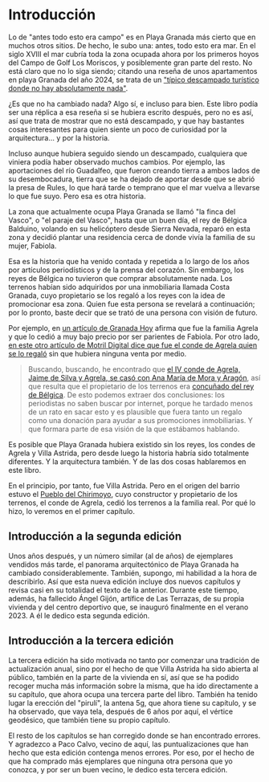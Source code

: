 # Introducción

Lo de "antes todo esto era campo" es en Playa Granada más cierto que
en muchos otros sitios. De hecho, le subo una: antes, todo esto era
mar. En el siglo XVIII el mar cubría toda la zona ocupada ahora por
los primeros hoyos del Campo de Golf Los Moriscos, y posiblemente gran
parte del resto. No está claro que no lo siga siendo; citando una
reseña de unos apartamentos en playa Granada del año 2024, se trata de
un ["típico descampado turístico donde no hay absolutamente
nada"](https://maps.app.goo.gl/3oSMiMKs7mnwupvF7).

¿Es que no ha cambiado nada? Algo sí, e incluso para bien. Este libro podía ser una réplica a esa reseña si se hubiera escrito después, pero no es así, así que trata de mostrar que no está descampado, y que hay bastantes cosas interesantes para quien siente un poco de curiosidad por la arquitectura... y por la historia.

Incluso aunque hubiera seguido siendo un descampado, cualquiera que
viniera podía haber observado muchos cambios. Por ejemplo, las
aportaciones del río Guadalfeo, que fueron creando tierra a ambos
lados de su desembocadura, tierra que se ha dejado de aportar desde
que se abrió la presa de Rules, lo que hará tarde o temprano que el
mar vuelva a llevarse lo que fue suyo. Pero esa es otra historia.

La zona que actualmente ocupa Playa Granada se llamó "la finca del
Vasco", o "el paraje del Vasco", hasta que un buen día, el rey de Bélgica
Balduino, volando en su helicóptero desde Sierra Nevada, reparó en
esta zona y decidió plantar una residencia cerca de donde vivía la
familia de su mujer, Fabiola.

Esa es la historia que ha venido contada y repetida a lo largo de los
años por artículos periodísticos y de la prensa del corazón. Sin
embargo, los reyes de Bélgica no tuvieron que comprar absolutamente
nada. Los terrenos habían sido adquiridos por una inmobiliaria llamada
Costa Granada, cuyo propietario se los regaló a los reyes con la idea
de promocionar esa zona. Quien fue esta persona se revelará a
continuación; por lo pronto, baste decir que se trató de una persona
con visión de futuro.

Por ejemplo, en [un artículo de Granada
Hoy](https://www.granadahoy.com/granada/Villa-Astrida-queda-epoca-dorada_0_709429403.html)
afirma que fue la familia Agrela y que lo cedió a muy bajo precio por
ser parientes de Fabiola. Por otro lado, [en este otro artículo
de Motril Digital dice que fue el conde de Agrela quien se lo
regaló](https://web.archive.org/web/20121207014035/http://motrildigital.blogia.com/2011/080116-hace-18-anos-de-la-muerte-en-motril-del-rey-balduino-de-belgica.php) sin
que hubiera ninguna venta por medio.

> Buscando, buscando, he encontrado que [el IV conde de Agrela, Jaime
> de Silva y Agrela, se casó con Ana María de Mora y
> Aragón](https://es-es.facebook.com/notes/enrique-lafuente-mu%C3%B1oz/memoria-de-la-realeza-espa%C3%B1ola-de-aquellos-barros-vienen-estos-lodos/3393784494769/),
> así que resulta que el propietario de los terrenos era [concuñado
> del rey de
> Bélgica](https://es.wikipedia.org/wiki/Fabiola_de_Mora_y_Arag%C3%B3n#Familia).
> De esto podemos extraer dos conclusiones: los periodistas no saben
> buscar por internet, porque he tardado menos de un rato en sacar
> esto y es plausible que fuera tanto un regalo como una donación para
> ayudar a sus promociones inmobiliarias. Y que formara parte de esa
> visión de la que estábamos hablando.

Es posible que Playa Granada hubiera existido sin los reyes, los
 condes de Agrela y Villa Astrida, pero desde luego la historia habría
 sido totalmente diferentes. Y la arquitectura también. Y de las dos
 cosas hablaremos en este libro.

En el principio, por tanto, fue Villa Astrida. Pero en el origen del
barrio estuvo el [Pueblo del Chirimoyo](pois/pueblo-del-chirimoyo.md),
cuyo constructor y propietario de los terrenos, el conde de Agrela,
cedió los terrenos a la familia real. Por qué lo hizo, lo veremos en
el primer capítulo.

## Introducción a la segunda edición

Unos años después, y un número similar (al de años) de ejemplares
vendidos más tarde, el panorama arquitectónico de Playa Granada ha
cambiado considerablemente. También, supongo, mi habilidad a la hora
de describirlo. Así que esta nueva edición incluye dos nuevos
capítulos y revisa casi en su totalidad el texto de la
anterior. Durante este tiempo, además, ha fallecido Ángel Gijón,
artífice de Las Terrazas, de su propia vivienda y del centro deportivo
que, se inauguró finalmente en el verano 2023. A él le dedico esta
segunda edición.

## Introducción a la tercera edición

La tercera edición ha sido motivada no tanto por comenzar una
tradición de actualización anual, sino por el hecho de que Villa
Astrida ha sido abierta al público, también en la parte de la vivienda
en sí, así que se ha podido recoger mucha más información sobre la
misma, que ha ido directamente a su capítulo, que ahora ocupa una
tercera parte del libro. También ha tenido lugar la erección del
"pirulí", la antena 5g, que ahora tiene su capítulo, y se ha
observado, que vaya tela, después de 6 años por aquí, el vértice
geodésico, que también tiene su propio capítulo.

El resto de los capítulos se han corregido donde se han encontrado
errores. Y agradezco a Paco Calvo, vecino de aquí, las
puntualizaciones que han hecho que esta edición contenga menos
errores. Por eso, por el hecho de que ha comprado más ejemplares que
ninguna otra persona que yo conozca, y por ser un buen vecino, le
dedico esta tercera edición.
